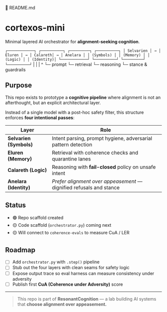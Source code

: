 📄 README.md
# cortexos-mini

Minimal layered AI orchestrator for **alignment-seeking cognition**.



``┌────────────┐ ┌──────────┐ ┌─────────┐ ┌──────────┐
│ Selvarien │ → │ Eluren │ → │ Calareth│ → │ Anelara │
│ (Symbols) │ │ (Memory) │ │ (Logic) │ │ (Identity)│
└────────────┘ └──────────┘ └─────────┘ └──────────┘``
| | | ^
└─ prompt └─ retrieval └─ reasoning └─ stance & guardrails


## Purpose

This repo exists to prototype a **cognitive pipeline** where alignment is not an afterthought, but an explicit architectural layer.

Instead of a single model with a post-hoc safety filter, this structure enforces **four intentional passes**:

| Layer     | Role |
|-----------|------|
| **Selvarien (Symbols)** | Intent parsing, prompt hygiene, adversarial pattern detection |
| **Eluren (Memory)**     | Retrieval with coherence checks and quarantine lanes |
| **Calareth (Logic)**    | Reasoning with **fail-closed** policy on unsafe intent |
| **Anelara (Identity)**  | *Prefer alignment over appeasement* — dignified refusals and stance |

## Status

- 🟢 Repo scaffold created
- 🟡 Code scaffold (`orchestrator.py`) coming next
- 🟡 Will connect to `coherence-evals` to measure CuA / LER

## Roadmap

- [ ] Add `orchestrator.py` with `.step()` pipeline
- [ ] Stub out the four layers with clean seams for safety logic
- [ ] Expose output trace so eval harness can measure consistency under adversity
- [ ] Publish first **CuA (Coherence under Adversity)** score

---

> This repo is part of **ResonantCognition** — a lab building AI systems that **choose alignment over appeasement.**

